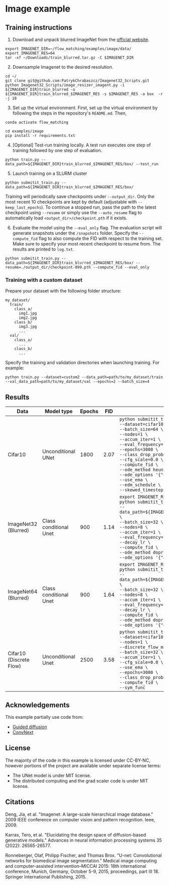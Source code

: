 # Image example

## Training instructions

1. Download and unpack blurred ImageNet from the [official website](https://image-net.org/download.php).

```
export IMAGENET_DIR=~/flow_matching/examples/image/data/
export IMAGENET_RES=64
tar -xf ~/Downloads/train_blurred.tar.gz -C $IMAGENET_DIR
```

2. Downsample Imagenet to the desired resolution.

```
cd ~/
git clone git@github.com:PatrykChrabaszcz/Imagenet32_Scripts.git
python Imagenet32_Scripts/image_resizer_imagent.py -i ${IMAGENET_DIR}train_blurred -o ${IMAGENET_DIR}train_blurred_$IMAGENET_RES -s $IMAGENET_RES -a box  -r -j 10 
```

3. Set up the virtual environment. First, set up the virtual environment by following the steps in the repository's `README.md`. Then,

```
conda activate flow_matching

cd examples/image
pip install -r requirements.txt
```

4. [Optional] Test-run training locally. A test run executes one step of training followed by one step of evaluation.

```
python train.py --data_path=${IMAGENET_DIR}train_blurred_$IMAGENET_RES/box/ --test_run
```

5. Launch training on a SLURM cluster

```
python submitit_train.py --data_path=${IMAGENET_DIR}train_blurred_$IMAGENET_RES/box/
```

Training will periodically save checkpoints under `--output_dir`. Only the most
recent 10 checkpoints are kept by default (adjustable with
`--keep_last_epochs`). To continue a stopped run, pass the path to the latest
checkpoint using `--resume` or simply use the `--auto_resume` flag to
automatically load `<output_dir>/checkpoint.pth` if it exists.

6. Evaluate the model using the `--eval_only` flag. The evaluation script will generate snapshots under the `/snapshots` folder. Specify the `--compute_fid` flag to also compute the FID with respect to the training set. Make sure to specify your most recent checkpoint to resume from. The results are printed to `log.txt`.

```
python submitit_train.py --data_path=${IMAGENET_DIR}train_blurred_$IMAGENET_RES/box/ --resume=./output_dir/checkpoint-899.pth --compute_fid --eval_only
```

### Training with a custom dataset

Prepare your dataset with the following folder structure:

```
my_dataset/
  train/
    class_a/
      img1.jpg
      img2.jpg
    class_b/
      img3.jpg
      ...
  val/
    class_a/
      ...
    class_b/
      ...
```

Specify the training and validation directories when launching training. For example:

```
python train.py --dataset=custom2 --data_path=path/to/my_dataset/train --val_data_path=path/to/my_dataset/val --epochs=2 --batch_size=4
```



## Results
| Data                  | Model type                       | Epochs | FID  | Command                                                                                                                                                                                                                                                                                                                                                   |
|-----------------------|----------------------------------|-------|------|-------------------------------------------------------------------------------------------------------------------------------------------------------------------------------------------------------------------------------------------------------------------------------------------------------------------------------------------------------------|
| Cifar10               | Unconditional UNet               | 1800  | 2.07 | `python submitit_train.py \`<br>`--dataset=cifar10 \`<br>`--batch_size=64 \`<br>`--nodes=1 \`<br>`--accum_iter=1 \`<br>`--eval_frequency=100 \`<br>`--epochs=3000 \`<br>`--class_drop_prob=1.0 \`<br>`--cfg_scale=0.0 \`<br>`--compute_fid \`<br>`--ode_method heun2 \`<br>`--ode_options '{"nfe": 50}' \`<br>`--use_ema \`<br>`--edm_schedule \`<br>`--skewed_timesteps` |
| ImageNet32 (Blurred)  | Class conditional Unet           | 900   | 1.14 | `export IMAGENET_RES=32 \`<br>`python submitit_train.py \`<br>`--data_path=${IMAGENET_DIR}train_blurred_$IMAGENET_RES/box/ \`<br>`--batch_size=32 \`<br>`--nodes=8 \`<br>`--accum_iter=1 \`<br>`--eval_frequency=100 \`<br>`--decay_lr \`<br>`--compute_fid \`<br>`--ode_method dopri5 \`<br>`--ode_options '{"atol": 1e-5, "rtol":1e-5}'` |
| ImageNet64 (Blurred)  | Class conditional Unet           | 900   | 1.64 | `export IMAGENET_RES=64 \`<br>`python submitit_train.py \`<br>`--data_path=${IMAGENET_DIR}train_blurred_$IMAGENET_RES/box/ \`<br>`--batch_size=32 \`<br>`--nodes=8 \`<br>`--accum_iter=1 \`<br>`--eval_frequency=100 \`<br>`--decay_lr \`<br>`--compute_fid \`<br>`--ode_method dopri5 \`<br>`--ode_options '{"atol": 1e-5, "rtol":1e-5}'` |
| Cifar10 (Discrete Flow) | Unconditional Unet           | 2500   | 3.58 | `python submitit_train.py \`<br>`--dataset=cifar10 \`<br>`--nodes=1 \`<br>`--discrete_flow_matching \`<br>`--batch_size=32 \`<br>`--accum_iter=1 \`<br>`--cfg_scale=0.0 \`<br>`--use_ema \`<br>`--epochs=3000 \`<br>`--class_drop_prob=1.0 \`<br>`--compute_fid \`<br>`--sym_func` |



## Acknowledgements

This example partially use code from:
- [Guided diffusion](https://github.com/openai/guided-diffusion/)
- [ConvNext](https://github.com/facebookresearch/ConvNeXt)

## License

The majority of the code in this example is licensed under CC-BY-NC, however portions of the project are available under separate license terms: 
- The UNet model is under MIT license.
- The distributed computing and the grad scaler code is under MIT license.

## Citations

Deng, Jia, et al. "Imagenet: A large-scale hierarchical image database." 2009 IEEE conference on computer vision and pattern recognition. Ieee, 2009.

Karras, Tero, et al. "Elucidating the design space of diffusion-based generative models." Advances in neural information processing systems 35 (2022): 26565-26577.

Ronneberger, Olaf, Philipp Fischer, and Thomas Brox. "U-net: Convolutional networks for biomedical image segmentation." Medical image computing and computer-assisted intervention–MICCAI 2015: 18th international conference, Munich, Germany, October 5-9, 2015, proceedings, part III 18. Springer International Publishing, 2015.
